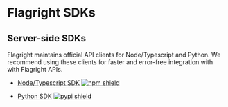 # Flagright SDKs

## Server-side SDKs

Flagright maintains official API clients for Node/Typescript and Python. We recommend using these clients for faster and error-free integration with with Flagright APIs.

- [Node/Typescript SDK](https://www.npmjs.com/package/flagright) [![npm shield](https://img.shields.io/npm/v/flagright)](https://www.npmjs.com/package/flagright)

- [Python SDK](https://pypi.org/project/flagright/) [![pypi shield](https://img.shields.io/pypi/v/flagright)](https://pypi.org/project/flagright/)

